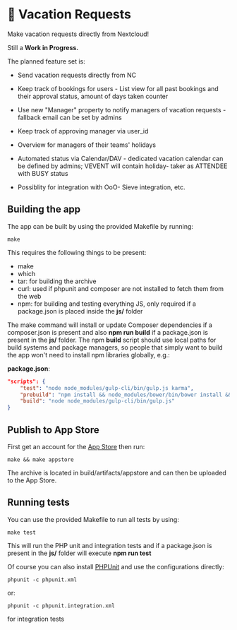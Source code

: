 <!--
SPDX-FileCopyrightText: Anna Larch <anna.larch@gmx.net>
SPDX-License-Identifier: CC0-1.0
-->

# 🌴 Vacation Requests

Make vacation requests directly from Nextcloud!

Still a **Work in Progress.**

The planned feature set is:

- Send vacation requests directly from NC

- Keep track of bookings for users - List view for all past bookings and their approval status, amount of days taken counter

- Use new "Manager" property to notify managers of vacation requests - fallback email can be set by admins

- Keep track of approving manager via user_id

- Overview for managers of their teams' holidays

- Automated status via Calendar/DAV - dedicated vacation calendar can be defined by admins; VEVENT will contain holiday- taker as ATTENDEE with BUSY status 

- Possiblity for integration with OoO- Sieve integration, etc.

## Building the app

The app can be built by using the provided Makefile by running:

    make

This requires the following things to be present:
* make
* which
* tar: for building the archive
* curl: used if phpunit and composer are not installed to fetch them from the web
* npm: for building and testing everything JS, only required if a package.json is placed inside the **js/** folder

The make command will install or update Composer dependencies if a composer.json is present and also **npm run build** if a package.json is present in the **js/** folder. The npm **build** script should use local paths for build systems and package managers, so people that simply want to build the app won't need to install npm libraries globally, e.g.:

**package.json**:
```json
"scripts": {
    "test": "node node_modules/gulp-cli/bin/gulp.js karma",
    "prebuild": "npm install && node_modules/bower/bin/bower install && node_modules/bower/bin/bower update",
    "build": "node node_modules/gulp-cli/bin/gulp.js"
}
```


## Publish to App Store

First get an account for the [App Store](http://apps.nextcloud.com/) then run:

    make && make appstore

The archive is located in build/artifacts/appstore and can then be uploaded to the App Store.

## Running tests
You can use the provided Makefile to run all tests by using:

    make test

This will run the PHP unit and integration tests and if a package.json is present in the **js/** folder will execute **npm run test**

Of course you can also install [PHPUnit](http://phpunit.de/getting-started.html) and use the configurations directly:

    phpunit -c phpunit.xml

or:

    phpunit -c phpunit.integration.xml

for integration tests
